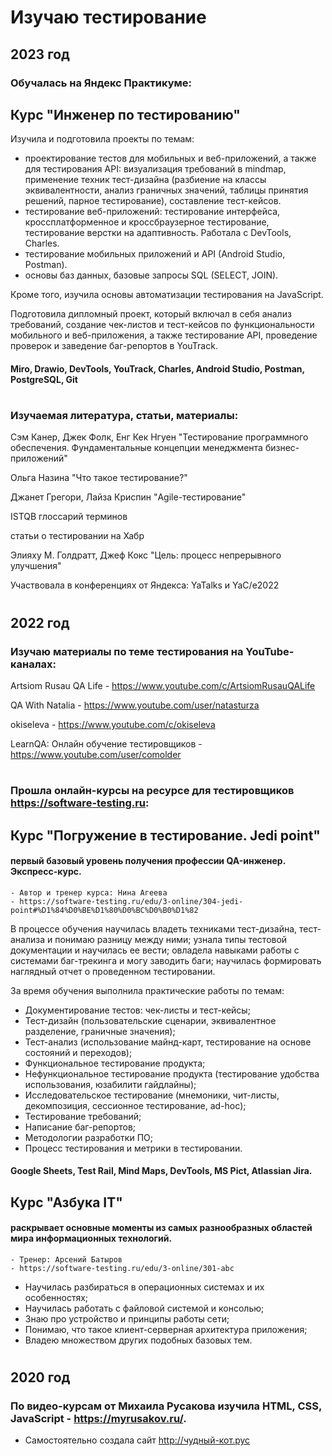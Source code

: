 # Изучаю тестирование

## 2023 год

### Обучалась на Яндекс Практикуме:

## Курс "Инженер по тестированию" 

Изучила и подготовила проекты по темам:

* проектирование тестов для мобильных и веб-приложений, а также для тестирования API: визуализация требований в mindmap, применение техник тест-дизайна (разбиение на классы эквивалентности, анализ граничных значений, таблицы принятия решений, парное тестирование), составление тест-кейсов.
* тестирование веб-приложений: тестирование интерфейса, кроссплатформенное и кроссбраузерное тестирование, тестирование верстки на адаптивность. Работала с DevTools, Charles.
* тестирование мобильных приложений и API (Android Studio, Postman).
* основы баз данных, базовые запросы SQL (SELECT, JOIN).

Кроме того, изучила основы автоматизации тестирования на JavaScript.

Подготовила дипломный проект, который включал в себя анализ требований, создание чек-листов и тест-кейсов по функциональности мобильного и веб-приложения, а также тестирование API, проведение проверок и заведение баг-репортов в YouTrack.

#### Miro, Drawio, DevTools, YouTrack, Charles, Android Studio, Postman, PostgreSQL, Git

#

### Изучаемая литература, статьи, материалы:

Сэм Канер, Джек Фолк, Енг Кек Нгуен "Тестирование программного обеспечения. Фундаментальные концепции менеджмента бизнес-приложений"

Ольга Назина "Что такое тестирование?"

Джанет Грегори, Лайза Криспин "Agile-тестирование"

ISTQB глоссарий терминов

статьи о тестировании на Хабр

Элияху М. Голдратт, Джеф Кокс "Цель: процесс непрерывного улучшения"


Участвовала в конференциях от Яндекса: YaTalks и YaC/e2022

#

## 2022 год

### Изучаю материалы по теме тестирования на YouTube-каналах:

Artsiom Rusau QA Life - https://www.youtube.com/c/ArtsiomRusauQALife

QA With Natalia - https://www.youtube.com/user/natasturza

okiseleva - https://www.youtube.com/c/okiseleva

LearnQA: Онлайн обучение тестировщиков - https://www.youtube.com/user/comolder

#

### Прошла онлайн-курсы на ресурсе для тестировщиков https://software-testing.ru:
	
	
## Курс "Погружение в тестирование. Jedi point" 
#### первый базовый уровень получения профессии QA-инженер. Экспресс-курс.
	- Автор и тренер курса: Нина Агеева
	- https://software-testing.ru/edu/3-online/304-jedi-point#%D1%84%D0%BE%D1%80%D0%BC%D0%B0%D1%82
	
В процессе обучения научилась владеть техниками тест-дизайна, тест-анализа и понимаю разницу между ними; узнала типы тестовой документации и научилась ее вести; овладела навыками работы с системами баг-трекинга и могу заводить баги; научилась формировать наглядный отчет о проведенном тестировании.
	
За время обучения выполнила практические работы по темам:

* Документирование тестов: чек-листы и тест-кейсы;
* Тест-дизайн (пользовательские сценарии, эквивалентное разделение, граничные значения);
* Тест-анализ (использование майнд-карт, тестирование на основе состояний и переходов);
* Функциональное тестирование продукта;
* Нефункциональное тестирование продукта (тестирование удобства использования, юзабилити гайдлайны);
* Исследовательское тестирование (мнемоники, чит-листы, декомпозиция, сессионное тестирование, ad-hoc);
* Тестирование требований;
* Написание баг-репортов;
* Методологии разработки ПО;
* Процесс тестирования и метрики в тестировании.

#### Google Sheets, Test Rail, Mind Maps, DevTools, MS Pict, Atlassian Jira.


## Курс "Азбука IT" 
#### раскрывает основные моменты из самых разнообразных областей мира информационных технологий.  
	- Тренер: Арсений Батыров 
	- https://software-testing.ru/edu/3-online/301-abc
	
* Научилась разбираться в операционных системах и их особенностях;
* Научилась работать с файловой системой и консолью;
* Знаю про устройство и принципы работы сети;
* Понимаю, что такое клиент-серверная архитектура приложения;
* Владею множеством других подобных базовых тем.
	
#
	
## 2020 год

### По видео-курсам от Михаила Русакова изучила HTML, CSS, JavaScript - https://myrusakov.ru/.

- Самостоятельно создала сайт http://чудный-кот.рус